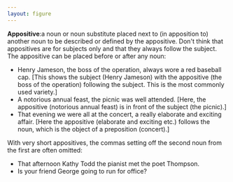 ```yaml
---
layout: figure
---
```


**Appositive**:a noun or noun substitute placed next to (in apposition to) another noun to be described or defined by the appositive. Don't think that appositives are for subjects only and that they always follow the subject. The appositive can be placed before or after any noun:

 - Henry Jameson, the boss of the operation, always wore a red baseball cap. [This shows the subject (Henry Jameson) with the appositive (the boss of the operation) following the subject. This is the most commonly used variety.]
 - A notorious annual feast, the picnic was well attended. [Here, the appositive (notorious annual feast) is in front of the subject (the picnic).]
 - That evening we were all at the concert, a really elaborate and exciting affair. [Here the appositive (elaborate and exciting etc.) follows the noun, which is the object of a preposition (concert).]
 
With very short appositives, the commas setting off the second noun from the first are often omitted:

 - That afternoon Kathy Todd the pianist met the poet Thompson.
 - Is your friend George going to run for office?